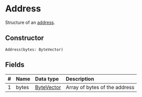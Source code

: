 # Address

Structure of an [address](/blockchain/account/address.md).

## Constructor

``` ride
Address(bytes: ByteVector)
```

## Fields

|   #   | Name | Data type | Description |
| :--- | :--- | :--- | :--- |
| 1 | bytes | [ByteVector](/ride/data-types/byte-vector.md) | Array of bytes of the address |
